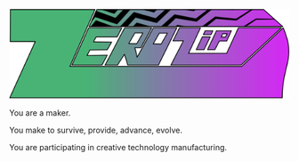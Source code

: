 <img src="https://github.com/ZeroZipMFG/branding/blob/main/zerozip_logo_final.svg" />
    
You are a maker.

You make to survive, provide, advance, evolve.

You are participating in creative technology manufacturing.
